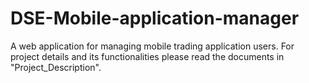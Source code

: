 # DSE-Mobile-application-manager
A web application for managing mobile trading application users.
For project details and its functionalities please read the documents in "Project_Description".
